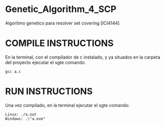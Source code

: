 # Genetic_Algorithm_4_SCP
Algoritmo genetico para resolver set covering [ICI4144]

# COMPILE INSTRUCTIONS
En la terminal, con el compilador de c instalado, y ya situados en la carpeta del proyecto ejecutar el sgte comando:

    gcc a.c

# RUN INSTRUCTIONS
Una vez compilado, en la terminal ejecutar el sgte comando:

    Linux: ./a.out
    Windows: .\"a.exe"
